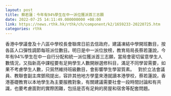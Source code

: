 ```yaml
---
layout: post
title: 蔡若蓮：今年有94%學生在中一派位獲派首三志願
date: 2022-07-25 14:11:49.000000000 +08:00
link: https://news.rthk.hk/rthk/ch/component/k2/1659233-20220725.htm
categories: rthk
---
```


香港中學議會及十八區中學校長會聯席日前去信政府，建議凍結中學開班數目，按各區人口彈性調節每班派位數目。明日是中一派位放榜，教育局局長蔡若蓮說，今年有94%學生在中一自行分配和統一派位獲派首三志願，當局會密切留意學生人數情況，又指新高中課程要有足夠學生人數開辦選修科目，滿足不同學習需要，如果不考慮學生人數，只貿然維持班級數目，會影響學生學習質素。
 
對於立法會議員、教聯會副主席鄧飛提出，容許其他地方學童來港就讀本港學校，蔡若蓮說，香港基礎教育以本地學生為主要服務對象，有關建議需要社會一段時間討論和有共識，也要考慮面對的實際困難，包括是否有足夠的房屋和宿舍等配套問題。
